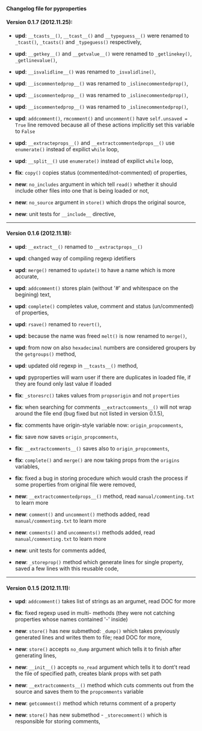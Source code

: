 #### Changelog file for pyproperties


#### Version 0.1.7 (2012.11.25):

* __upd__:  ```__tcasts__()```, ```__tcast__()``` and ```__typeguess__()``` were renamed to ```_tcast()```, ```_tcasts()``` and ```_typeguess()``` respectively,
* __upd__:  ```__getkey__()``` and ```__getvalue__()``` were renamed to ```_getlinekey()```, ```_getlinevalue()```,
* __upd__:  ```__isvalidline__()``` was renamed to ```_isvalidline()```,
* __upd__:  ```__iscommentedprop__()``` was renamed to ```_islinecommentedprop()```,
* __upd__:  ```__iscommentedprop__()``` was renamed to ```_islinecommentedprop()```,
* __upd__:  ```__iscommentedprop__()``` was renamed to ```_islinecommentedprop()```,
* __upd__:  ```addcomment()```, ```rmcomment()``` and ```uncomment()``` have ```self.unsaved = True``` line removed because all of these actions implicitly 
    set this variable to ```False```
* __upd__:  ```__extracteprops__()``` and ```__extractcommentedprops__()``` use ```enumerate()``` instead of expilict ```while``` loop,
* __upd__:  ```__split__()``` use ```enumerate()``` instead of expilict ```while``` loop,


* __fix__:  ```copy()``` copies status (commented/not-commented) of properties,


* __new__:  ```no_includes``` argument in which tell ```read()``` whether it should include other files into one that is being loaded or not,
* __new__:  ```no_source``` argument in ```store()``` which drops the original source,
* __new__:  unit tests for ```__include__``` directive,


----


#### Version 0.1.6 (2012.11.18):

* __upd__:  ```__extract__()``` renamed to ```__extractprops__()```
* __upd__:  changed way of compiling regexp idetifiers
* __upd__:  ```merge()``` renamed to ```update()``` to have a name which is more accurate,
* __upd__:  ```addcomment()``` stores plain (without '#' and whitespace on the begining) text,
* __upd__:  ```complete()``` completes value, comment and status (un/commented) of properties, 
* __upd__:  ```rsave()``` renamed to ```revert()```, 
* __upd__:  because the name was freed ```melt()``` is now renamed to ```merge()```, 
* __upd__:  from now on also ```hexadecimal``` numbers are considered groupers by the ```getgroups()``` method, 
* __upd__:  updated old regexp in ```__tcasts__()``` method, 
* __upd__:  pyproperties will warn user if there are duplicates in loaded file, if they are found only last value if loaded


* __fix__:  ```_storesrc()``` takes values from ```propsorigin``` and not ```properties```
* __fix__:  when searching for comments ```__extractcomments__()``` will not wrap around the file end 
    (bug fixed but not listed in version 0.1.5),
* __fix__:  comments have origin-style variable now: ```origin_propcomments```, 
* __fix__:  save now saves ```origin_propcomments```, 
* __fix__:  ```__extractcomments__()``` saves also to ```origin_propcomments```, 
* __fix__:  ```complete()``` and ```merge()``` are now taking props from the ```origins``` variables, 
* __fix__:  fixed a bug in storing procedure which would crash the process if some properties from original file were removed, 


* __new__:  ```__extractcommentedprops__()``` method, read ```manual/commenting.txt``` to learn more
* __new__:  ```comment()``` and ```uncomment()``` methods added, read ```manual/commenting.txt``` to learn more
* __new__:  ```comments()``` and ```uncomments()``` methods added, read ```manual/commenting.txt``` to learn more
* __new__:  unit tests for comments added,
* __new__:  ```_storeprop()``` method which generate lines for single property, saved a few lines with this reusable code,


----


#### Version 0.1.5 (2012.11.11):

* __upd__:  ```addcomment()``` takes list of strings as an argumet, read DOC for more


* __fix__:  fixed regexp used in multi- methods (they were not catching properties whose names contained '-' inside)


* __new__:  ```store()``` has new submethod: ```_dump()``` which takes previously generated lines and writes them to file; read DOC for more,
* __new__:  ```store()``` accepts ```no_dump``` argument which tells it to finish after generating lines,
* __new__:  ```__init__()``` accepts ```no_read``` argument which tells it to dont't read the file of specified path, creates blank props with set path
* __new__:  ```__extractcomments__()``` method which cuts comments out from the source and saves them to the ```propcomments``` variable
* __new__:  ```getcomment()``` method which returns comment of a property
* __new__:  ```store()``` has new submethod - ```_storecomment()``` which is responsible for storing comments,
